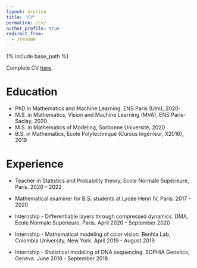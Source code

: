 ```yaml
---
layout: archive
title: "CV"
permalink: /cv/
author_profile: true
redirect_from:
  - /resume
---
```


{% include base_path %}

Complete CV [here](https://michaelsdr.github.io/documents/CV.pdf).

Education
======
* PhD in Mathematics and Machine Learning, ENS Paris (Ulm), 2020-
* M.S. in Mathematics, Vision and Machine Learning (MVA), ENS Paris-Saclay, 2020
* M.S. in Mathematics of Modeling, Sorbonne Université, 2020
* B.S. in Mathematics, Ecole Polytechnique (Cursus Ingénieur, X2016), 2019


Experience
======
* Teacher in Statistics and Probability theory, Ecole Normale Supérieure, Paris.  2020 – 2022

* Mathematical examiner for B.S. students at Lycée Henri IV, Paris.  2017 - 2020

* Internship - Differentiable layers through compressed dynamics. DMA, Ecole Normale Supérieure, Paris. April 2020 - September 2020

* Internship - Mathematical modeling of color vision. Benhia Lab, Colombia University, New York. April 2019 - August 2019

* Internship - Statistical modeling of DNA sequencing. SOPHiA Genetics, Geneva. June 2018 - September 2018
